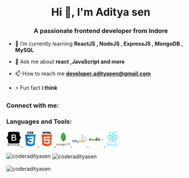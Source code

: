 <h1 align="center">Hi 👋, I'm Aditya sen</h1>
<h3 align="center">A passionate frontend developer from Indore</h3>

- 🌱 I’m currently learning **ReactJS , NodeJS , ExpressJS , MongoDB , MySQL**

- 💬 Ask me about **react ,JavaScript and more**

- 📫 How to reach me **developer.adityasen@gmail.com**

- ⚡ Fun fact **i think**

<h3 align="left">Connect with me:</h3>
<p align="left">
</p>

<h3 align="left">Languages and Tools:</h3>
<p align="left"> <a href="https://getbootstrap.com" target="_blank" rel="noreferrer"> <img src="https://raw.githubusercontent.com/devicons/devicon/master/icons/bootstrap/bootstrap-plain-wordmark.svg" alt="bootstrap" width="40" height="40"/> </a> <a href="https://www.w3schools.com/css/" target="_blank" rel="noreferrer"> <img src="https://raw.githubusercontent.com/devicons/devicon/master/icons/css3/css3-original-wordmark.svg" alt="css3" width="40" height="40"/> </a> <a href="https://www.w3.org/html/" target="_blank" rel="noreferrer"> <img src="https://raw.githubusercontent.com/devicons/devicon/master/icons/html5/html5-original-wordmark.svg" alt="html5" width="40" height="40"/> </a> <a href="https://www.mongodb.com/" target="_blank" rel="noreferrer"> <img src="https://raw.githubusercontent.com/devicons/devicon/master/icons/mongodb/mongodb-original-wordmark.svg" alt="mongodb" width="40" height="40"/> </a> <a href="https://www.mysql.com/" target="_blank" rel="noreferrer"> <img src="https://raw.githubusercontent.com/devicons/devicon/master/icons/mysql/mysql-original-wordmark.svg" alt="mysql" width="40" height="40"/> </a> <a href="https://nodejs.org" target="_blank" rel="noreferrer"> <img src="https://raw.githubusercontent.com/devicons/devicon/master/icons/nodejs/nodejs-original-wordmark.svg" alt="nodejs" width="40" height="40"/> </a> <a href="https://reactjs.org/" target="_blank" rel="noreferrer"> <img src="https://raw.githubusercontent.com/devicons/devicon/master/icons/react/react-original-wordmark.svg" alt="react" width="40" height="40"/> </a> </p>

<p><img align="left" src="https://github-readme-stats.vercel.app/api/top-langs?username=coderadityasen&show_icons=true&locale=en&layout=compact" alt="coderadityasen" /></p>

<p>&nbsp;<img align="center" src="https://github-readme-stats.vercel.app/api?username=coderadityasen&show_icons=true&locale=en" alt="coderadityasen" /></p>

<p><img align="center" src="https://github-readme-streak-stats.herokuapp.com/?user=coderadityasen&" alt="coderadityasen" /></p>
